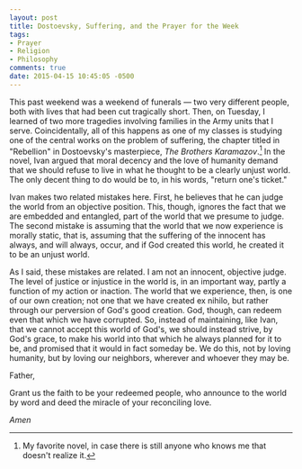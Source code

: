 ```yaml
---
layout: post
title: Dostoevsky, Suffering, and the Prayer for the Week
tags:
- Prayer
- Religion
- Philosophy
comments: true
date: 2015-04-15 10:45:05 -0500
---
```


This past weekend  was a weekend of funerals — two very different people, both with lives that had been cut tragically short. Then, on Tuesday, I learned of two more tragedies involving families in the Army units that I serve. Coincidentally, all of this happens as one of my classes is studying one of the central works on the problem of suffering, the chapter titled in "Rebellion" in Dostoevsky's masterpiece, *The Brothers Karamazov*.[^1] In the novel, Ivan argued that moral decency and the love of humanity demand that we should refuse to live in what he thought to be a clearly unjust world. The only decent thing to do would be to, in his words, "return one's ticket."

Ivan makes two related mistakes here. First, he believes that he can judge the world from an objective position. This, though, ignores the fact that we are embedded and entangled, part of the world that we presume to judge. The second mistake is assuming that the world that we now experience is morally static, that is, assuming that the suffering of the innocent has always, and will always, occur, and if God created this world, he created it to be an unjust world.

As I said, these mistakes are related. I am not an innocent, objective judge. The level of justice or injustice in the world is, in an important way, partly a function of my action or inaction. The world that we experience, then, is one of our own creation; not one that we have created ex nihilo, but rather through our perversion of God's good creation. God, though, can redeem even that which we have corrupted. So, instead of maintaining, like Ivan, that we cannot accept this world of God's, we should instead strive, by God's grace, to make his world into that which he always planned for it to be, and promised that it would in fact someday be. We do this, not by loving humanity, but by loving our neighbors, wherever and whoever they may be.

Father,

Grant us the faith to be 
your redeemed people,
who announce to the world
by word and deed
the miracle of your
reconciling love.

*Amen*

[^1]: My favorite novel, in case there is still anyone who knows me that doesn't realize it.
